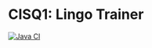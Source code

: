 # CISQ1: Lingo Trainer
[![Java CI](https://github.com/Fare-alkhadrawy/cisq1-lingo/actions/workflows/build.yml/badge.svg?branch=DeelOpdracht4)](https://github.com/Fare-alkhadrawy/cisq1-lingo/actions/workflows/build.yml)
